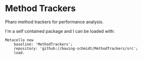 # Method Trackers

Pharo method trackers for performance analysis.

I'm a self contained package and I can be loaded with:

```smalltalk
Metacello new
    baseline: 'MethodTrackers';
    repository: 'github://bauing-schmidt/MethodTrackers/src';
    load.
```
